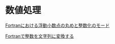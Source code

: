 # 数値処理

[Fortranにおける浮動小数点の丸めと整数化のモード](https://qiita.com/implicit_none/items/63d1e84ed9a84f5abc9e)

[Fortranで整数を文字列に変換する](https://qiita.com/implicit_none/items/39018f2848b5237fc3ea)